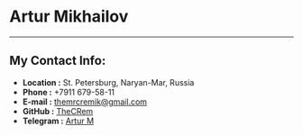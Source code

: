 # Artur Mikhailov

***

## My Contact Info:

* **Location :** St. Petersburg, Naryan-Mar, Russia
* **Phone :** +7911  679-58-11
* **E-mail :** <themrcremik@gmail.com>
* **GitHub :** [TheCRem](https://github.com/TheCRem)
* **Telegram :** [Artur M](https://t.me/TheCRem)
  
